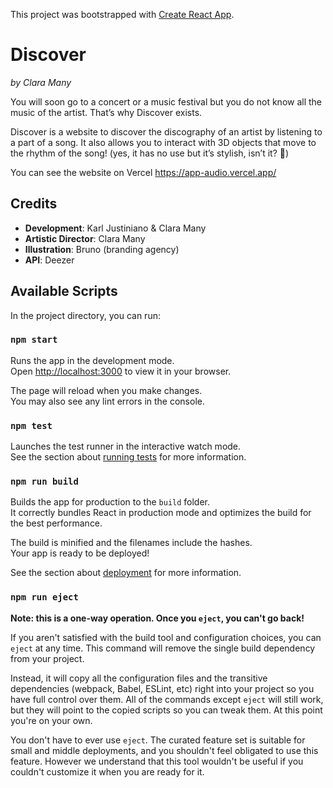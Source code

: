 This project was bootstrapped with [Create React App](https://github.com/facebook/create-react-app).

# Discover
*by Clara Many*

You will soon go to a concert or a music festival but you do not know all the music of the artist. That’s why Discover exists.

Discover is a website to discover the discography of an artist by listening to a part of a song. 
It also allows you to interact with 3D objects that move to the rhythm of the song! (yes, it has no use but it’s stylish, isn’t it? 👀)

You can see the website on Vercel https://app-audio.vercel.app/


## Credits
- **Development**: Karl Justiniano & Clara Many
- **Artistic Director**: Clara Many
- **Illustration**: Bruno (branding agency)
- **API**: Deezer


## Available Scripts

In the project directory, you can run:

### `npm start`

Runs the app in the development mode.\
Open [http://localhost:3000](http://localhost:3000) to view it in your browser.

The page will reload when you make changes.\
You may also see any lint errors in the console.

### `npm test`

Launches the test runner in the interactive watch mode.\
See the section about [running tests](https://facebook.github.io/create-react-app/docs/running-tests) for more information.

### `npm run build`

Builds the app for production to the `build` folder.\
It correctly bundles React in production mode and optimizes the build for the best performance.

The build is minified and the filenames include the hashes.\
Your app is ready to be deployed!

See the section about [deployment](https://facebook.github.io/create-react-app/docs/deployment) for more information.

### `npm run eject`

**Note: this is a one-way operation. Once you `eject`, you can't go back!**

If you aren't satisfied with the build tool and configuration choices, you can `eject` at any time. This command will remove the single build dependency from your project.

Instead, it will copy all the configuration files and the transitive dependencies (webpack, Babel, ESLint, etc) right into your project so you have full control over them. All of the commands except `eject` will still work, but they will point to the copied scripts so you can tweak them. At this point you're on your own.

You don't have to ever use `eject`. The curated feature set is suitable for small and middle deployments, and you shouldn't feel obligated to use this feature. However we understand that this tool wouldn't be useful if you couldn't customize it when you are ready for it.

